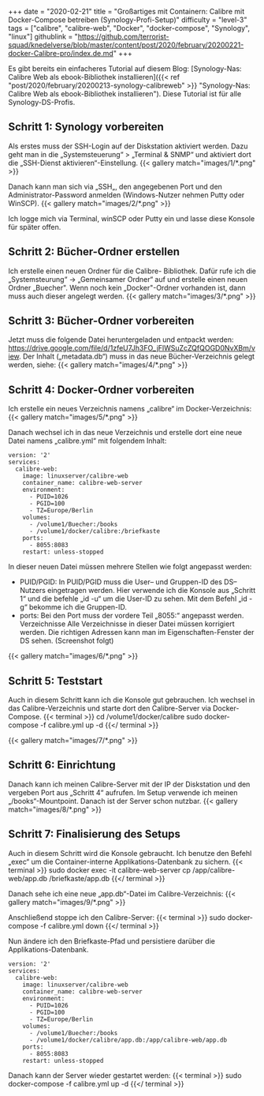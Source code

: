 +++
date = "2020-02-21"
title = "Großartiges mit Containern: Calibre mit Docker-Compose betreiben (Synology-Profi-Setup)"
difficulty = "level-3"
tags = ["calibre", "calibre-web", "Docker", "docker-compose", "Synology", "linux"]
githublink = "https://github.com/terrorist-squad/knedelverse/blob/master/content/post/2020/february/20200221-docker-Calibre-pro/index.de.md"
+++

Es gibt bereits ein einfacheres Tutorial auf diesem Blog: [Synology-Nas: Calibre Web als ebook-Bibliothek installieren]({{< ref "post/2020/february/20200213-synology-calibreweb" >}} "Synology-Nas: Calibre Web als ebook-Bibliothek installieren"). Diese Tutorial ist für alle Synology-DS-Profis.

## Schritt 1: Synology vorbereiten
Als erstes muss der SSH-Login auf der Diskstation aktiviert werden. Dazu geht man in die „Systemsteuerung“ > „Terminal & SNMP“ und aktiviert dort die „SSH-Dienst aktivieren“-Einstellung.
{{< gallery match="images/1/*.png" >}}

Danach kann man sich via „SSH„, den angegebenen Port und den Administrator-Password anmelden (Windows-Nutzer nehmen Putty oder WinSCP).
{{< gallery match="images/2/*.png" >}}

Ich logge mich via Terminal, winSCP oder Putty ein und lasse diese Konsole für später offen.

## Schritt 2: Bücher-Ordner erstellen
Ich erstelle einen neuen Ordner für die Calibre- Bibliothek. Dafür rufe ich die „Systemsteurung“ -> „Gemeinsamer Ordner“ auf und erstelle einen neuen Ordner „Buecher". Wenn noch kein „Docker"-Ordner vorhanden ist, dann muss auch dieser angelegt werden.
{{< gallery match="images/3/*.png" >}}

## Schritt 3: Bücher-Ordner vorbereiten
Jetzt muss die folgende Datei heruntergeladen und entpackt werden: https://drive.google.com/file/d/1zfeU7Jh3FO_jFlWSuZcZQfQOGD0NvXBm/view. Der Inhalt („metadata.db“) muss in das neue Bücher-Verzeichnis gelegt werden, siehe:
{{< gallery match="images/4/*.png" >}}

## Schritt 4: Docker-Ordner vorbereiten
Ich erstelle ein neues Verzeichnis namens „calibre“ im Docker-Verzeichnis:
{{< gallery match="images/5/*.png" >}}

Danach wechsel ich in das neue Verzeichnis und erstelle dort eine neue Datei namens „calibre.yml“ mit folgendem Inhalt:
```
version: '2'
services:
  calibre-web:
    image: linuxserver/calibre-web
    container_name: calibre-web-server
    environment:
      - PUID=1026
      - PGID=100
      - TZ=Europe/Berlin
    volumes:
      - /volume1/Buecher:/books
      - /volume1/docker/calibre:/briefkaste
    ports:
      - 8055:8083
    restart: unless-stopped
```

In dieser neuen Datei müssen mehrere Stellen wie folgt angepasst werden:
* PUID/PGID: In PUID/PGID muss die User– und Gruppen-ID des DS–Nutzers eingetragen werden. Hier verwende ich die Konsole aus „Schritt 1“ und die befehle „id -u“ um die User-ID zu sehen. Mit dem Befehl „id -g“ bekomme ich die Gruppen-ID.
* ports: Bei den Port muss der vordere Teil „8055:“ angepasst werden.
Verzeichnisse	Alle Verzeichnisse in dieser Datei müssen korrigiert werden. Die richtigen Adressen kann man im Eigenschaften-Fenster der DS sehen. (Screenshot folgt)

{{< gallery match="images/6/*.png" >}}

## Schritt 5: Teststart
Auch in diesem Schritt kann ich die Konsole gut gebrauchen. Ich wechsel in das Calibre-Verzeichnis und starte dort den Calibre-Server via Docker-Compose. 
{{< terminal >}}
cd /volume1/docker/calibre
sudo docker-compose -f calibre.yml up -d
{{</ terminal >}}

{{< gallery match="images/7/*.png" >}}

## Schritt 6: Einrichtung
Danach kann ich meinen Calibre-Server mit der IP der Diskstation und den vergeben Port aus „Schritt 4“ aufrufen. Im Setup verwende ich meinen „/books“-Mountpoint. Danach ist der Server schon nutzbar.
{{< gallery match="images/8/*.png" >}}

## Schritt 7: Finalisierung des Setups
Auch in diesem Schritt wird die Konsole gebraucht. Ich benutze den Befehl „exec“ um die Container-interne Applikations-Datenbank zu sichern.
{{< terminal >}}
sudo docker exec -it calibre-web-server cp /app/calibre-web/app.db /briefkaste/app.db
{{</ terminal >}}

Danach sehe ich eine neue „app.db“-Datei im Calibre-Verzeichnis:
{{< gallery match="images/9/*.png" >}}

Anschließend stoppe ich den Calibre-Server:
{{< terminal >}}
sudo docker-compose -f calibre.yml down
{{</ terminal >}}

Nun ändere ich den Briefkaste-Pfad und persistiere darüber die Applikations-Datenbank.
```
version: '2'
services:
  calibre-web:
    image: linuxserver/calibre-web
    container_name: calibre-web-server
    environment:
      - PUID=1026
      - PGID=100
      - TZ=Europe/Berlin
    volumes:
      - /volume1/Buecher:/books
      - /volume1/docker/calibre/app.db:/app/calibre-web/app.db
    ports:
      - 8055:8083
    restart: unless-stopped
```

Danach kann der Server wieder gestartet werden:
{{< terminal >}}
sudo docker-compose -f calibre.yml up -d
{{</ terminal >}}